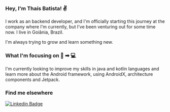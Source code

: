 ### Hey, I'm Thaís Batista! ✌

I work as an backend developer, and I'm officially starting this journey at the company where I'm currently, but I've been venturing out for some time now.
I live in Goiânia, Brazil.

I'm always trying to grow and learn something new.

### What I'm focusing on 👩 ➡ 💻

I'm currently looking to improve my skills in java and kotlin languages and learn more about the Android framework, using AndroidX, architecture components and Jetpack.

### Find me elsewhere

[![Linkedin Badge](https://img.shields.io/badge/-LinkedIn-blue?style=flat-sqare&logo=Linkedin&logoColor=white&link=https://www.linkedin.com/in/harshkumarkhatri/)](https://www.linkedin.con/in/thaís-regina-mendes-batista-711a37137/)
